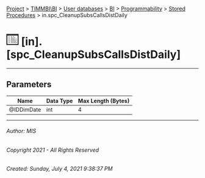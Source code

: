 #### 

[Project](../../../../../index.md) > [TIMMBI\\BI](../../../../index.md) > [User databases](../../../index.md) > [BI](../../index.md) > [Programmability](../index.md) > [Stored Procedures](Stored_Procedures.md) > in.spc_CleanupSubsCallsDistDaily

# ![Stored Procedures](../../../../../Images/StoredProcedure32.png) [in].[spc_CleanupSubsCallsDistDaily]

---

## <a name="#parameters"></a>Parameters

| Name | Data Type | Max Length (Bytes) |
|---|---|---|
| @IDDimDate | int | 4 |


---

###### Author:  MIS

###### Copyright 2021 - All Rights Reserved

###### Created: Sunday, July 4, 2021 9:38:37 PM

